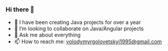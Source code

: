### Hi there 👋

- 🔭 I have been creating Java projects for over a year
- 👯 I’m looking to collaborate on Java/Angular projects
- 💬 Ask me about everything
- 📫 How to reach me: volodymyrgolovetskyi1995@gmail.com

